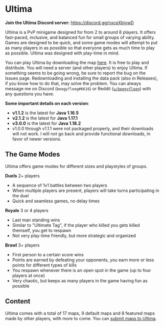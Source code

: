 # Ultima

**Join the Ultima Discord server:** https://discord.gg/nxcpXbjywD

Ultima is a PvP minigame designed for from 2 to around 8 players. It offers fast-paced, inclusive, and balanced fun for small groups of varying ability. Games are designed to be quick, and some game modes will attempt to put as many players in as possible so that everyone gets as much time to play as possible. Ultima was designed with play-time in mind.

You can play Ultima by downloading the map [here](https://github.com/beegyfleeg/ultima/releases/latest). It is free to play and distribute. You will need a server (and other players) to enjoy Ultima. If something seems to be going wrong, be sure to report the bug on the Issues page. Redownloading and installing the data pack (also in Releases), if you know how to do that, may solve the problem. You can always message me on Discord (`beegyfleeg#6616`) or Reddit ([`u/beegyfleeg`](https://www.reddit.com/user/beegyfleeg)) with any questions you have.

**Some important details on each version**:

- **v1.1.2** is the latest for **Java 1.16.5**
- **v2.1.2** is the latest for **Java 1.17.1**
- **v3.0.0** is the latest for **Java 1.18.2**
- v1.0.0 through v1.1.1 were not packaged properly, and their downloads will not work. I will not go back and provide functional downloads, in favor of newer versions.

## The Game Modes

Ultima offers game modes for different sizes and playstyles of groups.

**Duels** 2+ players

- A sequence of 1v1 battles between two players
- When multiple players are present, players will take turns participating in the duel
- Quick and seamless games, no delay times

**Royale** 3 or 4 players

- Last man standing wins
- Similar to "Ultimate Tag", if the player who killed you gets killed themself, you get to respawn
- Not very play-time friendly, but more strategic and organized

**Brawl** 3+ players

- First person to a certain score wins
- Points are earned by defeating your opponents, you earn more or less points for different types of kills
- You respawn whenever there is an open spot in the game (up to four players at once)
- Very chaotic, but keeps as many players in the game having fun as possible

## Content

Ultima comes with a total of 17 maps, 9 default maps and 8 featured maps made by other players, with more to come. You can [submit maps to Ultima](Development%20Guide/Contributing.md).
